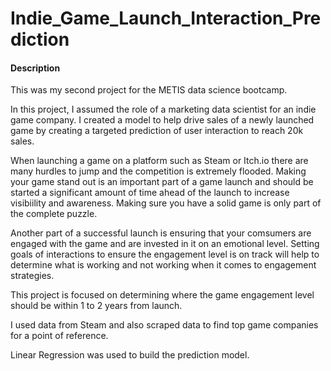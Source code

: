 # Indie_Game_Launch_Interaction_Prediction

#### Description

This was my second project for the METIS data science bootcamp.  

In this project, I assumed the role of a marketing data scientist for an indie game company.  I created a model to help drive sales of a newly launched game by creating a targeted prediction of user interaction to reach 20k sales.  

When launching a game on a platform such as Steam or Itch.io there are many hurdles to jump and the competition is extremely flooded. Making your game stand out is an important part of a game launch and should be started a significant amount of time ahead of the launch to increase visibiility and awareness. Making sure you have a solid game is only part of the complete puzzle.

Another part of a successful launch is ensuring that your comsumers are engaged with the game and are invested in it on an emotional level. Setting goals of interactions to ensure the engagement level is on track will help to determine what is working and not working when it comes to engagement strategies.

This project is focused on determining where the game engagement level should be within 1 to 2 years from launch.

I used data from Steam and also scraped data to find top game companies for a point of reference.

Linear Regression was used to build the prediction model. 
